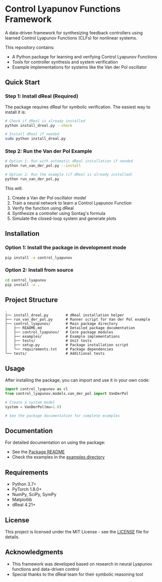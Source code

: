 # Control Lyapunov Functions Framework

A data-driven framework for synthesizing feedback controllers using learned Control Lyapunov Functions (CLFs) for nonlinear systems.

This repository contains:
- A Python package for learning and verifying Control Lyapunov Functions
- Tools for controller synthesis and system verification
- Example implementations for systems like the Van der Pol oscillator

## Quick Start

### Step 1: Install dReal (Required)

The package requires dReal for symbolic verification. The easiest way to install it is:

```bash
# Check if dReal is already installed
python install_dreal.py --check

# Install dReal if needed
sudo python install_dreal.py
```

### Step 2: Run the Van der Pol Example

```bash
# Option 1: Run with automatic dReal installation if needed
python run_van_der_pol.py --install

# Option 2: Run the example (if dReal is already installed)
python run_van_der_pol.py
```

This will:
1. Create a Van der Pol oscillator model
2. Train a neural network to learn a Control Lyapunov Function
3. Verify the function using dReal
4. Synthesize a controller using Sontag's formula
5. Simulate the closed-loop system and generate plots

## Installation

### Option 1: Install the package in development mode

```bash
pip install -e control_lyapunov
```

### Option 2: Install from source

```bash
cd control_lyapunov
pip install -e .
```

## Project Structure

```
.
├── install_dreal.py        # dReal installation helper
├── run_van_der_pol.py      # Runner script for Van der Pol example
├── control_lyapunov/       # Main package directory
│   ├── README.md           # Detailed package documentation
│   ├── control_lyapunov/   # Core package modules
│   ├── examples/           # Example implementations
│   ├── tests/              # Unit tests
│   ├── setup.py            # Package installation script
│   └── requirements.txt    # Package dependencies
└── tests/                  # Additional tests
```

## Usage

After installing the package, you can import and use it in your own code:

```python
import control_lyapunov as cl
from control_lyapunov.models.van_der_pol import VanDerPol

# Create a system model
system = VanDerPol(mu=1.0)

# See the package documentation for complete examples
```

## Documentation

For detailed documentation on using the package:
- See the [Package README](control_lyapunov/README.md)
- Check the examples in the [examples directory](control_lyapunov/examples/)

## Requirements

- Python 3.7+
- PyTorch 1.8.0+
- NumPy, SciPy, SymPy
- Matplotlib
- dReal 4.21+

## License

This project is licensed under the MIT License - see the [LICENSE](control_lyapunov/LICENSE) file for details.

## Acknowledgments

* This framework was developed based on research in neural Lyapunov functions and data-driven control
* Special thanks to the dReal team for their symbolic reasoning tool 